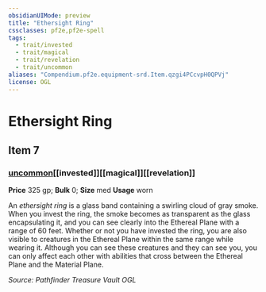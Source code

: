 ```yaml
---
obsidianUIMode: preview
title: "Ethersight Ring"
cssclasses: pf2e,pf2e-spell
tags:
  - trait/invested
  - trait/magical
  - trait/revelation
  - trait/uncommon
aliases: "Compendium.pf2e.equipment-srd.Item.qzgi4PCcvpH0QPVj"
license: OGL
---
```

# Ethersight Ring
## Item 7
### [uncommon](uncommon "Uncommon Rarity Trait")[[invested]][[magical]][[revelation]]


**Price** 325 gp; 
**Bulk** 0; **Size** med
**Usage** worn

An _ethersight ring_ is a glass band containing a swirling cloud of gray smoke. When you invest the ring, the smoke becomes as transparent as the glass encapsulating it, and you can see clearly into the Ethereal Plane with a range of 60 feet. Whether or not you have invested the ring, you are also visible to creatures in the Ethereal Plane within the same range while wearing it. Although you can see these creatures and they can see you, you can only affect each other with abilities that cross between the Ethereal Plane and the Material Plane.

*Source: Pathfinder Treasure Vault*
*OGL*